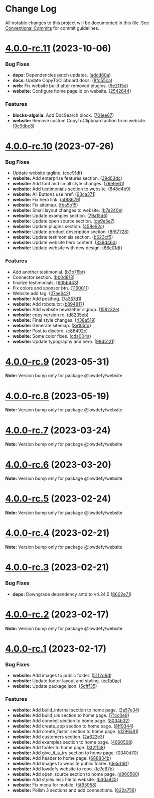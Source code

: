 # Change Log

All notable changes to this project will be documented in this file.
See [Conventional Commits](https://conventionalcommits.org) for commit guidelines.

# [4.0.0-rc.11](https://github.com/lowdefy/lowdefy/compare/v4.0.0-rc.10...v4.0.0-rc.11) (2023-10-06)


### Bug Fixes

* **deps:** Dependencies patch updates. ([adcd80a](https://github.com/lowdefy/lowdefy/commit/adcd80afe8c752e15c900b88eb4d9be8526c7bcd))
* **docs:** Update CopyToClipboard docs. ([8fd55ca](https://github.com/lowdefy/lowdefy/commit/8fd55cacc20c2a326cb7bf6fa7bf2f5a1bd9f53f))
* **web:** Fix website build after removed plugins. ([9e2115d](https://github.com/lowdefy/lowdefy/commit/9e2115d8b94f662711036e94b8dedae36f61fff9))
* **website:** Configure home page id on website. ([2542644](https://github.com/lowdefy/lowdefy/commit/2542644c1840145b08881b03caa48a729af2ae72))


### Features

* **blocks-algolia:** Add DocSearch block. ([701ee87](https://github.com/lowdefy/lowdefy/commit/701ee87ec7f3e5f2b28568e43c14948548b90d9e))
* **website:** Remove custom CopyToClipboard action from website. ([9c9dbc8](https://github.com/lowdefy/lowdefy/commit/9c9dbc86beea43227fc14ae09eb9fa65fe3346e8))





# [4.0.0-rc.10](https://github.com/lowdefy/lowdefy/compare/v4.0.0-rc.9...v4.0.0-rc.10) (2023-07-26)


### Bug Fixes

* Update website tagline. ([cce91df](https://github.com/lowdefy/lowdefy/commit/cce91df9c74c3a8c26de68814001dd9dced35085))
* **website:** Add enterprise features section. ([39d63dc](https://github.com/lowdefy/lowdefy/commit/39d63dc16c4f16a1804aaf1bac12c56b9d14821d))
* **website:** Add font and small style changes. ([76e9e61](https://github.com/lowdefy/lowdefy/commit/76e9e6146b8e833a17fb6002602e762e2467930e))
* **website:** Add testimonials section to website. ([848d4b9](https://github.com/lowdefy/lowdefy/commit/848d4b94dc4993f19ee031c158cc7dfc5841c629))
* **website:** All Buttons use href. ([63ca371](https://github.com/lowdefy/lowdefy/commit/63ca3719e30f6f10fcbb7a2dd7e1d28e581335af))
* **website:** Fix hero link. ([af98679](https://github.com/lowdefy/lowdefy/commit/af98679dcdfc9190d60978bb6e16ea56694ddb48))
* **website:** Fix sitemap. ([fba5b15](https://github.com/lowdefy/lowdefy/commit/fba5b157add5578def3c3bb4cd7b8be0a2be363d))
* **website:** Small layout changes to website. ([b7a240e](https://github.com/lowdefy/lowdefy/commit/b7a240e7261b760cebe2ed83cebdc90a338fdc92))
* **website:** Update examples section. ([79a15d6](https://github.com/lowdefy/lowdefy/commit/79a15d632bb5e1e290df89ed217de0ab5c9f6362))
* **website:** Update open source section. ([de9e5e7](https://github.com/lowdefy/lowdefy/commit/de9e5e7ff6150c990be25e89e9819799ce43005b))
* **website:** Update plugins section. ([458e92c](https://github.com/lowdefy/lowdefy/commit/458e92c3af4fb20ba6a63f29c31efc958e40ae17))
* **website:** Update product description section. ([8f67728](https://github.com/lowdefy/lowdefy/commit/8f67728f6e3728a2e71b6249700cf0b2e22dfae9))
* **website:** Update testimonials section. ([b623cf5](https://github.com/lowdefy/lowdefy/commit/b623cf5c4588c2660510b23baa6c51ce7f9fc6dd))
* **website:** Update website hero content. ([339d46d](https://github.com/lowdefy/lowdefy/commit/339d46d9711b9ccbad4d06f549902bddcf26b7c2))
* **website:** Update website with new design. ([66e01df](https://github.com/lowdefy/lowdefy/commit/66e01df5232f67d2ad601300e766fda91fe273d2))


### Features

* Add another testimonial. ([b3b76bf](https://github.com/lowdefy/lowdefy/commit/b3b76bf700b4ed86bd17c66737c4745c96acf457))
* Connector section. ([bb0d818](https://github.com/lowdefy/lowdefy/commit/bb0d8181417a1dca63a0a8e3dcd8ccf62b28bfa6))
* finalize testimonials. ([60bb443](https://github.com/lowdefy/lowdefy/commit/60bb4430045511129457ef8d482e7cd3d20fc638))
* Fix colors and sponsor btn. ([1160011](https://github.com/lowdefy/lowdefy/commit/1160011eb755447c9b044de42a4229186e76c84e))
* Website add tag. ([07ae642](https://github.com/lowdefy/lowdefy/commit/07ae6422b4036e1823e670e209e67c0cffec9345))
* **website:** Add posthog. ([7a357d1](https://github.com/lowdefy/lowdefy/commit/7a357d1f39bc0aaec48b2b7252a1be650116bcd2))
* **website:** Add robots.txt ([b894817](https://github.com/lowdefy/lowdefy/commit/b8948174c15dadfeb4e9e64f0124ea7df9f0f151))
* **website:** Add website newsletter signup. ([158232e](https://github.com/lowdefy/lowdefy/commit/158232e438b355e1cc15caaeeea2cde3d7f54e4c))
* **website:** copy version rc. ([d8235eb](https://github.com/lowdefy/lowdefy/commit/d8235eb37ab0159a765ccc4e6da44444e362a0c3))
* **website:** Final style changes. ([438a519](https://github.com/lowdefy/lowdefy/commit/438a5193df34e7b8f44367709da37cb07abf15de))
* **website:** Generate sitemap. ([8e105fd](https://github.com/lowdefy/lowdefy/commit/8e105fd053ba8ad598624f225ad8543b8a0a4fb6))
* **website:** Post to discord. ([c86492c](https://github.com/lowdefy/lowdefy/commit/c86492c517ae435d47a6c74bbb16b8edcebc6977))
* **website:** Some color fixes. ([cda004a](https://github.com/lowdefy/lowdefy/commit/cda004aee4aea54aea051a7230ee25f2b9752c7a))
* **website:** Update typography and hero. ([9845121](https://github.com/lowdefy/lowdefy/commit/98451212196ee8fa4679bf1d29f748d2f1ee6a2f))





# [4.0.0-rc.9](https://github.com/lowdefy/lowdefy/compare/v4.0.0-rc.8...v4.0.0-rc.9) (2023-05-31)

**Note:** Version bump only for package @lowdefy/website





# [4.0.0-rc.8](https://github.com/lowdefy/lowdefy/compare/v4.0.0-rc.7...v4.0.0-rc.8) (2023-05-19)

**Note:** Version bump only for package @lowdefy/website





# [4.0.0-rc.7](https://github.com/lowdefy/lowdefy/compare/v4.0.0-rc.6...v4.0.0-rc.7) (2023-03-24)

**Note:** Version bump only for package @lowdefy/website





# [4.0.0-rc.6](https://github.com/lowdefy/lowdefy/compare/v4.0.0-rc.5...v4.0.0-rc.6) (2023-03-20)

**Note:** Version bump only for package @lowdefy/website





# [4.0.0-rc.5](https://github.com/lowdefy/lowdefy/compare/v4.0.0-rc.4...v4.0.0-rc.5) (2023-02-24)

**Note:** Version bump only for package @lowdefy/website





# [4.0.0-rc.4](https://github.com/lowdefy/lowdefy/compare/v4.0.0-rc.3...v4.0.0-rc.4) (2023-02-21)

**Note:** Version bump only for package @lowdefy/website





# [4.0.0-rc.3](https://github.com/lowdefy/lowdefy/compare/v4.0.0-rc.2...v4.0.0-rc.3) (2023-02-21)


### Bug Fixes

* **deps:** Downgrade dependency antd to v4.24.5 ([8602e71](https://github.com/lowdefy/lowdefy/commit/8602e719bda786c84086dd13a73287cefea7812a))





# [4.0.0-rc.2](https://github.com/lowdefy/lowdefy/compare/v4.0.0-rc.1...v4.0.0-rc.2) (2023-02-17)

**Note:** Version bump only for package @lowdefy/website





# [4.0.0-rc.1](https://github.com/lowdefy/lowdefy/compare/v4.0.0-rc.0...v4.0.0-rc.1) (2023-02-17)


### Bug Fixes

* **website:** Add images to public folder. ([5112d6d](https://github.com/lowdefy/lowdefy/commit/5112d6d5bf17c7d1452467e889f378b3ceb94268))
* **website:** Update footer layout and styling. ([ec1b0ac](https://github.com/lowdefy/lowdefy/commit/ec1b0ac5e6ecfbd41c137a7628751b6e31423491))
* **website:** Update package.json. ([5cfff35](https://github.com/lowdefy/lowdefy/commit/5cfff352b93631dd86ec75f7dab0aed09370df31))


### Features

* **website:** Add build_internal section to home page. ([2a57e34](https://github.com/lowdefy/lowdefy/commit/2a57e347a0c795fe298a90e15436e7b7541249b1))
* **website:** Add build_uis section to home page. ([71cc0e9](https://github.com/lowdefy/lowdefy/commit/71cc0e902eff25a606a816e2f6771e3669f115e6))
* **website:** Add connect section to home page. ([8034b32](https://github.com/lowdefy/lowdefy/commit/8034b32b0bea65b8431078eea67c4238634424d9))
* **website:** Add create_app section to home page. ([8ff9344](https://github.com/lowdefy/lowdefy/commit/8ff9344fe2696e96f93999f8336de284b1e7cd3d))
* **website:** Add create_faster section to home page. ([d296a81](https://github.com/lowdefy/lowdefy/commit/d296a81a67fd85b20435f6374348a2e971377101))
* **website:** Add customers section. ([2a622e3](https://github.com/lowdefy/lowdefy/commit/2a622e329ae8e453aa3a4a70b72c84db41cd5b22))
* **website:** Add examples section to home page. ([4660508](https://github.com/lowdefy/lowdefy/commit/466050882027f7170e47a8719f60f5be0961e008))
* **website:** Add footer to home page. ([3f2ff58](https://github.com/lowdefy/lowdefy/commit/3f2ff58e3ebd8c84874fe9013bb9507215edda40))
* **website:** Add give_it_a_try section to home page. ([0340d70](https://github.com/lowdefy/lowdefy/commit/0340d7055f97456534918453fd5f9db2ed193f32))
* **website:** Add header to home page. ([688834b](https://github.com/lowdefy/lowdefy/commit/688834b4697bb372e8c6e4fae68e8ff509123862))
* **website:** Add images to website public folder. ([0e5d191](https://github.com/lowdefy/lowdefy/commit/0e5d1919dcb31d9659c66da7a548b4786c166121))
* **website:** Add lowdefy website to repo. ([fc7c87b](https://github.com/lowdefy/lowdefy/commit/fc7c87bd6e9121b975c5bfa20c0d56ce8c771c7f))
* **website:** Add open_source section to home page. ([d860580](https://github.com/lowdefy/lowdefy/commit/d8605800d68d4402a86eb19538ae74b04c3d1611))
* **website:** Add styles.less file to website. ([b30a825](https://github.com/lowdefy/lowdefy/commit/b30a825d1d92217296ea81ca9927912efdafb814))
* **website:** Fix menu for mobile. ([5f95958](https://github.com/lowdefy/lowdefy/commit/5f95958c2b4b75f5a5a43414e9ad34ba04321b2b))
* **website:** Polish 3 sections and add connections. ([822a758](https://github.com/lowdefy/lowdefy/commit/822a75871d350999a3de48339bae2d66575a8cca))
